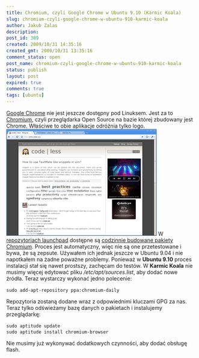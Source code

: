 ```yaml
---
title: Chromium, czyli Google Chrome w Ubuntu 9.10 (Karmic Koala)
slug: chromium-czyli-google-chrome-w-ubuntu-910-karmic-koala
author: Jakub Zalas
description: 
post_id: 389
created: 2009/10/31 14:35:16
created_gmt: 2009/10/31 13:35:16
comment_status: open
post_name: chromium-czyli-google-chrome-w-ubuntu-910-karmic-koala
status: publish
layout: post
expired: true
comments: true
tags: [ubuntu]
---
```


[Google Chrome](http://www.google.com/chrome) nie jest jeszcze dostępny pod Linuksem. Jest za to [Chromium](http://www.chromium.org/), czyli przeglądarka Open Source na bazie której zbudowany jest Chrome. Właściwe to obie aplikacje odróżnia tylko logo. ![Chromium - Google Chrome w Ubuntu 9.10 \(Karmic Koala\)](/uploads/wp//2009/10/chromium-400x284.png) W [repozytoriach launchpad](https://launchpad.net/chromium-browser) dostępne są [codzinnie budowane pakiety Chromium](https://edge.launchpad.net/~chromium-daily/+archive/ppa). Proces jest automatyczny, więc nie są one przetestowane i bywa, że są zepsute. Używałem ich jednak jeszcze w Ubuntu 9.04 i nie napotkałem na żadne poważne problemy. Ponieważ w **Ubuntu 9.10** proces instalacji stał się nawet prostszy, zachęcam do testów. W **Karmic Koala** nie musimy więcej edytować pliku _/etc/apt/sources.list_, aby dodać nowe źródła. Teraz wystarczy wykonać jedno polecenie:
    
    
    sudo add-apt-repository ppa:chromium-daily

Repozytoria zostaną dodane wraz z odpowiednimi kluczami GPG za nas. Teraz tylko odświeżamy bazę danych o pakietach i instalujemy przeglądarkę: 
    
    
    sudo aptitude update
    sudo aptitude install chromium-browser

Nie musimy już wykonywać dodatkowych czynności, aby dodać obsługę flash.
